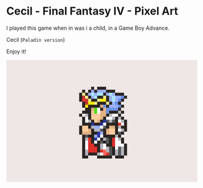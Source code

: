 # Cecil - Final Fantasy IV - Pixel Art
I played this game when in was i a child, in a Game Boy Advance.

Cecil (`Paladin version`)

Enjoy it!

![Cecil Paladin Final Fantasy 4](cecilpixel.png)